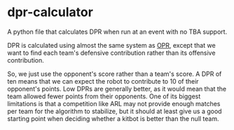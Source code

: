 # dpr-calculator

A python file that calculates DPR when run at an event with no TBA support.

DPR is calculated using almost the same system as [OPR](https://blog.thebluealliance.com/2017/10/05/the-math-behind-opr-an-introduction/), except that we want to find each team's defensive contribution rather than its offensive contribution.

So, we just use the opponent's score rather than a team's score. A DPR of ten means that we can expect the robot to contribute to 10 of their opponent's points. Low DPRs are generally better, as it would mean that the team allowed fewer points from their opponents. One of its biggest limitations is that a competition like ARL may not provide enough matches per team for the algorithm to stabilize, but it should at least give us a good starting point when deciding whether a kitbot is better than the null team.
